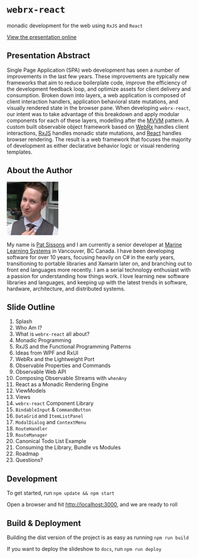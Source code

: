 # `webrx-react`

monadic development for the web using `RxJS` and `React`

[View the presentation online](https://marinels.github.io/presentation-webrx-react/)

## Presentation Abstract

Single Page Application (SPA) web development has seen a number of improvements in the last few years. These improvements are typically new frameworks that aim to reduce boilerplate code, improve the efficiency of the development feedback loop, and optimize assets for client delivery and consumption. Broken down into layers, a web application is composed of client interaction handlers, application behavioral state mutations, and visually rendered state in the browser pane. When developing `webrx-react`, our intent was to take advantage of this breakdown and apply modular components for each of these layers, modelling after the [MVVM](https://en.wikipedia.org/wiki/Model%E2%80%93view%E2%80%93viewmodel) pattern. A custom built observable object framework based on [WebRx](https://github.com/WebRxJS/WebRx) handles client interactions, [RxJS](https://github.com/ReactiveX/rxjs/) handles monadic state mutations, and [React](https://facebook.github.io/react/) handles browser rendering. The result is a web framework that focuses the majority of development as either declarative behavior logic or visual rendering templates.

## About the Author

![me](https://github.com/marinels/presentation-webrx-react/raw/master/assets/me.png)

My name is [Pat Sissons](https://github.com/patsissons) and I am currently a senior developer at [Marine Learning Systems](https://github.com/marinels) in Vancouver, BC Canada. I have been developing software for over 10 years, focusing heavily on C# in the early years, transitioning to portable libraries and Xamarin later on, and branching out to front end languages more recently. I am a serial technology enthusiast with a passion for understanding how things work. I love learning new software libraries and languages, and keeping up with the latest trends in software, hardware, architecture, and distributed systems.

## Slide Outline

1. Splash
1. Who Am I?
1. What is `webrx-react` all about?
1. Monadic Programming
1. RxJS and the Functional Programming Patterns
1. Ideas from WPF and RxUI
1. WebRx and the Lightweight Port
1. Observable Properties and Commands
1. Observable Web API
1. Composing Observable Streams with `whenAny`
1. React as a Monadic Rendering Engine
1. ViewModels
1. Views
1. `webrx-react` Component Library
1. `BindableInput` & `CommandButton`
1. `DataGrid` and `ItemListPanel`
1. `ModalDialog` and `ContextMenu`
1. `RouteHandler`
1. `RouteManager`
1. Canonical Todo List Example
1. Consuming the Library, Bundle vs Modules
1. Roadmap
1. Questions?

## Development

To get started, run `npm update && npm start`

Open a browser and hit [http://localhost:3000](http://localhost:3000), and we are ready to roll

## Build & Deployment

Building the dist version of the project is as easy as running `npm run build`

If you want to deploy the slideshow to `docs`, run `npm run deploy`
